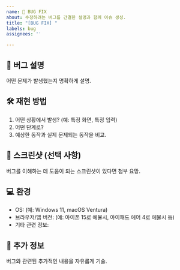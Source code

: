 ```yaml
---
name: 🐞 BUG FIX
about: 수정하려는 버그를 간결한 설명과 함께 이슈 생성.
title: "[BUG FIX] "
labels: bug
assignees: ''

---
```


## 🔹 버그 설명
어떤 문제가 발생했는지 명확하게 설명.

## 🛠️ 재현 방법
1. 어떤 상황에서 발생? (예: 특정 화면, 특정 입력)
2. 어떤 단계로?
3. 예상한 동작과 실제 문제되는 동작을 비교.

## 📸 스크린샷 (선택 사항)
버그를 이해하는 데 도움이 되는 스크린샷이 있다면 첨부 요망.

## 💻 환경
- OS: (예: Windows 11, macOS Ventura)
- 브라우저/앱 버전: (예: 아이폰 15로 에뮬시, 아이패드 에어 4로 에뮬시 등)
- 기타 관련 정보:

## 🔗 추가 정보
버그와 관련된 추가적인 내용을 자유롭게 기술.
